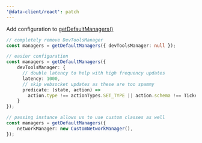 ```yaml
---
'@data-client/react': patch
---
```


Add configuration to [getDefaultManagers()](https://dataclient.io/docs/api/getDefaultManagers)

```ts
// completely remove DevToolsManager
const managers = getDefaultManagers({ devToolsManager: null });
```

```ts
// easier configuration
const managers = getDefaultManagers({
	devToolsManager: {
	  // double latency to help with high frequency updates
	  latency: 1000,
	  // skip websocket updates as these are too spammy
	  predicate: (state, action) =>
	    action.type !== actionTypes.SET_TYPE || action.schema !== Ticker,
	}
});
```

```ts
// passing instance allows us to use custom classes as well
const managers = getDefaultManagers({
	networkManager: new CustomNetworkManager(),
});
```